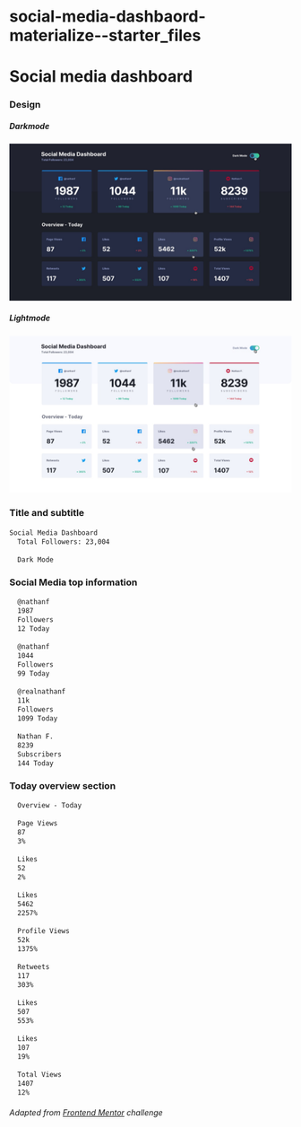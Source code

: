 # social-media-dashbaord-materialize--starter_files

# Social media dashboard

### Design

##### Darkmode

<img src="./design/active-states-dark.jpg" alt="Design Dark mode">

##### Lightmode

<img src="./design/active-states-light.jpg" alt="Design Light mode">

### Title and subtitle

```
Social Media Dashboard
  Total Followers: 23,004

  Dark Mode
```

### Social Media top information

```
  @nathanf
  1987
  Followers
  12 Today

  @nathanf
  1044
  Followers
  99 Today

  @realnathanf
  11k
  Followers
  1099 Today

  Nathan F.
  8239
  Subscribers
  144 Today

```

### Today overview section

```
  Overview - Today

  Page Views
  87
  3%

  Likes
  52
  2%

  Likes
  5462
  2257%

  Profile Views
  52k
  1375%

  Retweets
  117
  303%

  Likes
  507
  553%

  Likes
  107
  19%

  Total Views
  1407
  12%

```

###### Adapted from [Frontend Mentor](https://www.frontendmentor.io) challenge
